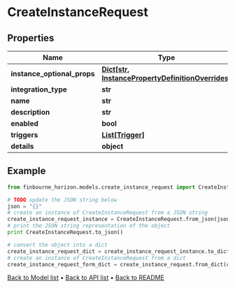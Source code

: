 # CreateInstanceRequest


## Properties
Name | Type | Description | Notes
------------ | ------------- | ------------- | -------------
**instance_optional_props** | [**Dict[str, InstancePropertyDefinitionOverrides]**](InstancePropertyDefinitionOverrides.md) |  | [optional] 
**integration_type** | **str** |  | 
**name** | **str** |  | 
**description** | **str** |  | 
**enabled** | **bool** |  | 
**triggers** | [**List[Trigger]**](Trigger.md) |  | 
**details** | **object** |  | 

## Example

```python
from finbourne_horizon.models.create_instance_request import CreateInstanceRequest

# TODO update the JSON string below
json = "{}"
# create an instance of CreateInstanceRequest from a JSON string
create_instance_request_instance = CreateInstanceRequest.from_json(json)
# print the JSON string representation of the object
print CreateInstanceRequest.to_json()

# convert the object into a dict
create_instance_request_dict = create_instance_request_instance.to_dict()
# create an instance of CreateInstanceRequest from a dict
create_instance_request_form_dict = create_instance_request.from_dict(create_instance_request_dict)
```
[Back to Model list](../README.md#documentation-for-models) &#8226; [Back to API list](../README.md#documentation-for-api-endpoints) &#8226; [Back to README](../README.md)



